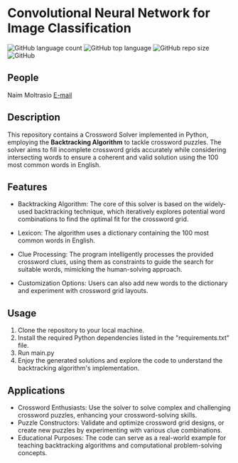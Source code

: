 # Convolutional Neural Network for Image Classification

![GitHub language count](https://img.shields.io/github/languages/count/naimmoltrasio/Crossword-Solver-with-Backtracking.svg)
![GitHub top language](https://img.shields.io/github/languages/top/naimmoltrasio/Crossword-Solver-with-Backtracking.svg)
![GitHub repo size](https://img.shields.io/github/repo-size/naimmoltrasio/Crossword-Solver-with-Backtracking.svg)
![GitHub](https://img.shields.io/github/license/naimmoltrasio/Crossword-Solver-with-Backtracking.svg)

## People

Naim Moltrasio [E-mail](mailto:naim.moltrasio@gmail.com "E-mail")

## Description
This repository contains a Crossword Solver implemented in Python, employing the **Backtracking Algorithm** to tackle crossword puzzles. The solver aims to fill incomplete crossword grids accurately while considering intersecting words to ensure a coherent and valid solution using the 100 most common words in English.

## Features

-   Backtracking Algorithm: The core of this solver is based on the widely-used backtracking technique, which iteratively explores potential word combinations to find the optimal fit for the crossword grid.
    
-   Lexicon: The algorithm uses a dictionary containing the 100 most common words in English.
  
-   Clue Processing: The program intelligently processes the provided crossword clues, using them as constraints to guide the search for suitable words, mimicking the human-solving approach.

- Customization Options: Users can also add new words to the dictionary and experiment with crossword grid layouts.
    

## Usage

1.  Clone the repository to your local machine.
2.  Install the required Python dependencies listed in the "requirements.txt" file.
3.  Run main.py
4.  Enjoy the generated solutions and explore the code to understand the backtracking algorithm's implementation.

## Applications

-   Crossword Enthusiasts: Use the solver to solve complex and challenging crossword puzzles, enhancing your crossword-solving skills.
-   Puzzle Constructors: Validate and optimize crossword grid designs, or create new puzzles by experimenting with various clue combinations.
-   Educational Purposes: The code can serve as a real-world example for teaching backtracking algorithms and computational problem-solving concepts.
